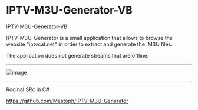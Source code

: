 # IPTV-M3U-Generator-VB
IPTV-M3U-Generator-VB


IPTV-M3U-Generator is a small application that allows to browse the website "iptvcat.net" in order to extract and generate the .M3U files.

The application does not generate streams that are offline.

-- --

![image](https://user-images.githubusercontent.com/74623428/235352280-4bd2d8e4-e9b4-43ac-9efd-17ae00f253c3.png)

-- -- 

Roginal SRc in C#

https://github.com/Mestoph/IPTV-M3U-Generator
